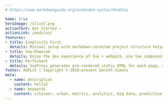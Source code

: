 ```yaml
---
# https://www.markdownguide.org/extended-syntax/#tables

home: true
heroImage: /slice7.png
actionText: Get Started →
actionLink: /modules/
features:
- title: Simplicity First
  details: Minimal setup with markdown-centered project structure helps you focus on writing.
- title: Vue-Powered
  details: Enjoy the dev experience of Vue + webpack, use Vue components in markdown, and develop custom themes with Vue.
- title: Performant
  details: VuePress generates pre-rendered static HTML for each page, and runs as an SPA once a page is loaded.
footer: AGPLv3 | Copyright © 2018-present Gareth Simons
meta:
  - name: description
    content: hello2
  - name: keywords
    content: cityseer, urban, metrics, analytics, big data, predictive analytics, urban design, planning, property development
---
```

